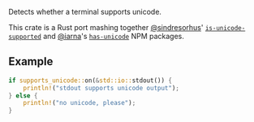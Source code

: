 Detects whether a terminal supports unicode.

This crate is a Rust port mashing together
[@sindresorhus](https://github.com/sindresorhus)'
[`is-unicode-supported`](https://npm.im/is-unicode-supported) and
[@iarna](https://github.com/iarna)'s
[`has-unicode`](https://npm.im/has-unicode) NPM packages.

## Example

```rust
if supports_unicode::on(&std::io::stdout()) {
    println!("stdout supports unicode output");
} else {
    println!("no unicode, please");
}
```
